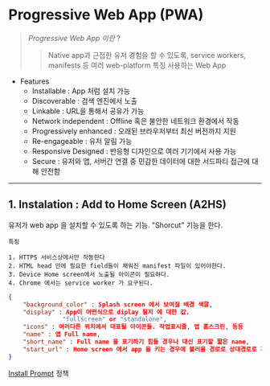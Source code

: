 # **Progressive Web App (PWA)**

> _Progressive Web App 이란_ ?
>
> > Native app과 근접한 유저 경험을 할 수 있도록, service workers, manifests 등 여러 web-platform 특징 사용하는 Web App

- Features
  - Installable : App 처럼 설치 가능
  - Discoverable : 검색 엔진에서 노출
  - Linkable : URL을 통해서 공유가 가능
  - Network independent : Offline 혹은 불안한 네트워크 환경에서 작동
  - Progressively enhanced : 오래된 브라우저부터 최신 버전까지 지원
  - Re-engageable : 유저 알림 가능
  - Responsive Designed : 반응형 디자인으로 여러 기기에서 사용 가능
  - Secure : 유저와 앱, 서버간 연결 중 민감한 데이터에 대한 서드파티 접근에 대해 안전함

---

## 1. **Instalation** : Add to Home Screen (A2HS)

유저가 web app 을 설치할 수 있도록 하는 기능. "Shorcut" 기능을 한다.

    특징

    1. HTTPS 서비스상에서만 작동한다
    2. HTML head 안에 필요한 field들이 채워진 manifest 파일이 있어야한다.
    3. Device Home screen에서 노출될 아이콘이 필요하다.
    4. Chrome 에서는 service worker 가 요구된다.

```JSON
{
    "background_color" : Splash screen 에서 보여질 배경 색깔,
    "display" : App이 어떤식으로 diplay 될지 에 대한 값.
               "fullscreen" or "standalone",
    "icons" : 여러다른 위치에서 대표될 아이콘들. 작업표시줄, 앱 홈스크린, 등등
    "name" : 앱 Full name,
    "short_name" : Full name 을 표기하기 힘들 경우나 대신 표기할 짧은 name,
    "start_url" : Home screen 에서 app 을 키는 경우에 불러올 경로로 상대경로로 지정한다.
}
```

[Install Prompt](https://web.dev/customize-install/) 정책
